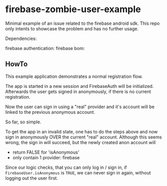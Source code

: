 # firebase-zombie-user-example

Minimal example of an issue related to the firebase android sdk. This repo only intents to showcase the problem and has no further usage.

Dependencies:

firebase authentication:
firebase bom:

## HowTo

This example application demonstrates a normal registration flow.

The app is started in a new session and FirebaseAuth will be initialized. Afterwards the user gets signed in anonymously, if there is no current registration.

Now the user can sign in using a "real" provider and it's account will be linked to the previous anonymous account.

So far, so simple.

To get the app in an invalid state, one has to do the steps above and now sign in anonymously OVER the current "real" account. Although this seems wrong, the sign in will succeed,
but the newly created anon account will

- return FALSE for 'isAnonymous'
- only contain 1 provider: firebase

Since our logic checks, that you can only log in / sign in, if `FirebaseUser.isAnonymous` is `TRUE`, we can never sign in again, without logging out the user first.



